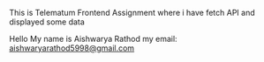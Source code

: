 This is Telematum Frontend Assignment 
where i have fetch API and displayed some data 

Hello My name is Aishwarya Rathod
my email: aishwaryarathod5998@gmail.com
